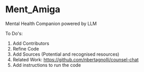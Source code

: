# Ment_Amiga
Mental Health Companion powered by LLM

To Do's:
1. Add Contributors
2. Refine Code
3. Add Sources (Potential and recognised resources)
4. Related Work: https://github.com/nbertagnolli/counsel-chat
5. Add instructions to run the code
